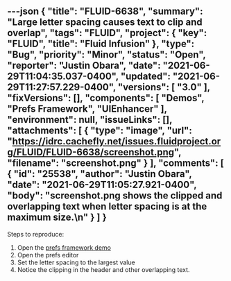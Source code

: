 ---json
{
  "title": "FLUID-6638",
  "summary": "Large letter spacing causes text to clip and overlap",
  "tags": "FLUID",
  "project": {
    "key": "FLUID",
    "title": "Fluid Infusion"
  },
  "type": "Bug",
  "priority": "Minor",
  "status": "Open",
  "reporter": "Justin Obara",
  "date": "2021-06-29T11:04:35.037-0400",
  "updated": "2021-06-29T11:27:57.229-0400",
  "versions": [
    "3.0"
  ],
  "fixVersions": [],
  "components": [
    "Demos",
    "Prefs Framework",
    "UIEnhancer"
  ],
  "environment": null,
  "issueLinks": [],
  "attachments": [
    {
      "type": "image",
      "url": "https://idrc.cachefly.net/issues.fluidproject.org/FLUID/FLUID-6638/screenshot.png",
      "filename": "screenshot.png"
    }
  ],
  "comments": [
    {
      "id": "25538",
      "author": "Justin Obara",
      "date": "2021-06-29T11:05:27.921-0400",
      "body": "screenshot.png shows the clipped and overlapping text when letter spacing is at the maximum size.\n"
    }
  ]
}
---
Steps to reproduce:

1. Open the [prefs framework demo](https://build-infusion.fluidproject.org/demos/prefsframework/)
2. Open the prefs editor
3. Set the letter spacing to the largest value
4. Notice the clipping in the header and other overlapping text.

        